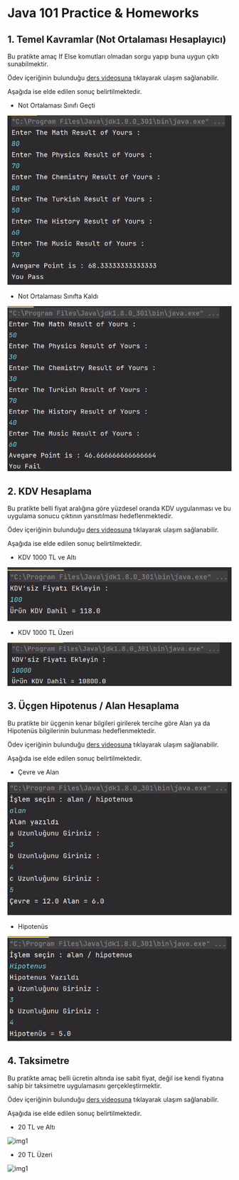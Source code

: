 # Java 101 Practice & Homeworks

## 1. Temel Kavramlar (Not Ortalaması Hesaplayıcı)

Bu pratikte amaç If Else komutları olmadan sorgu yapıp buna uygun çıktı sunabilmektir.

Ödev içeriğinin bulunduğu [ders videosuna](https://app.patika.dev/moduller/java101/pratik-not-ortalamasi) tıklayarak ulaşım sağlanabilir.

Aşağıda ise elde edilen sonuç belirtilmektedir.

* Not Ortalaması Sınıfı Geçti

![img1](imgs/temel_kavramlar_pass.png)

* Not Ortalaması Sınıfta Kaldı

![img1](imgs/temel_kavramlar_fail.png)


## 2. KDV Hesaplama

Bu pratikte belli fiyat aralığına göre yüzdesel oranda KDV uygulanması ve bu uygulama sonucu çıktının yansıtılması hedeflenmektedir.

Ödev içeriğinin bulunduğu [ders videosuna](https://app.patika.dev/moduller/java101/pratik-kdv-hesaplama) tıklayarak ulaşım sağlanabilir.

Aşağıda ise elde edilen sonuç belirtilmektedir.

* KDV 1000 TL ve Altı

![img1](imgs/kdv_18.png)

* KDV 1000 TL Üzeri

![img1](imgs/kdv_08.png) 


## 3. Üçgen Hipotenus / Alan Hesaplama

Bu pratikte bir üçgenin kenar bilgileri girilerek tercihe göre Alan ya da Hipotenüs bilgilerinin bulunması hedeflenmektedir.

Ödev içeriğinin bulunduğu [ders videosuna](https://app.patika.dev/moduller/java101/pratik-hipotenus-bulma) tıklayarak ulaşım sağlanabilir.

Aşağıda ise elde edilen sonuç belirtilmektedir.

* Çevre ve Alan

![img1](imgs/alan_cevre.png)

* Hipotenüs

![img1](imgs/hipotenus.png) 

## 4. Taksimetre

Bu pratikte amaç belli ücretin altında ise sabit fiyat, değil ise kendi fiyatına sahip bir taksimetre uygulamasını gerçekleştirmektir.

Ödev içeriğinin bulunduğu [ders videosuna](https://app.patika.dev/moduller/java101/pratik-taksimetre) tıklayarak ulaşım sağlanabilir.

Aşağıda ise elde edilen sonuç belirtilmektedir.

* 20 TL ve Altı

![img1](imgs/Ucret20alti.png.png)

* 20 TL Üzeri

![img1](imgs/Ucret20ustu.png.png)